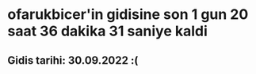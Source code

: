 # ofarukbicer'in gidisine son 1 gun 20 saat 36 dakika 31 saniye kaldi

## Gidis tarihi: 30.09.2022 :(